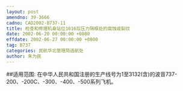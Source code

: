 ```yaml
---
layout: post
amendno: 39-3666
cadno: CAD2002-B737-11
title: 检查和修理机身站位1016后压力隔框处的腐蚀或裂纹
date: 2002-06-20 00:00:00 +0800
effdate: 2002-06-27 00:00:00 +0800
tag: B737
categories: 民航华北管理局适航处
author: 朱为民
---
```


##适用范围:
在中华人民共和国注册的生产线号为1至3132(含)的波音737-200、-200C、-300、-400、-500系列飞机。

